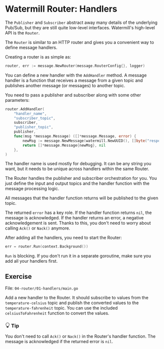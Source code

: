 # Watermill Router: Handlers

The `Publisher` and `Subscriber` abstract away many details of the underlying Pub/Sub, but they are still quite low-level interfaces. 
Watermill's high-level API is the `Router`.

The `Router` is similar to an HTTP router and gives you a convenient way to define message handlers.

Creating a router is as simple as:

```go
router, err := message.NewRouter(message.RouterConfig{}, logger)
```

You can define a new handler with the `AddHandler` method. A message handler is a function that
receives a message from a given topic and publishes another message (or messages) to another topic.

You need to pass a publisher and subscriber along with some other parameters:

```go
router.AddHandler(
	"handler_name", 
	"subscriber_topic", 
	subscriber, 
	"publisher_topic", 
	publisher, 
	func(msg *message.Message) ([]*message.Message, error) {
		newMsg := message.NewMessage(watermill.NewUUID(), []byte("response"))
		return []*message.Message{newMsg}, nil
	},
)
```

The handler name is used mostly for debugging.
It can be any string you want, but it needs to be unique across handlers within the same Router.

The Router handles the publisher and subscriber orchestration for you.
You just define the input and output topics and the handler function with the message processing logic.

All messages that the handler function returns will be published to the given topic.

The returned `error` has a key role.
If the handler function returns `nil`, the message is acknowledged.
If the handler returns an error, a negative acknowledgement is sent.
Thanks to this, you don't need to worry about calling `Ack()` or `Nack()` anymore.

After adding all the handlers, you need to start the Router:

```go
err = router.Run(context.Background())
```

`Run` is blocking. If you don't run it in a separate goroutine, make sure you add all your handlers first.

## Exercise

File: `04-router/01-handlers/main.go`

Add a new handler to the Router.
It should subscribe to values from the `temperature-celsius` topic and publish the converted values to the `temperature-fahrenheit` topic.
You can use the included `celsiusToFahrenheit` function to convert the values.


<div class="alert alert-dismissible bg-light-primary d-flex flex-column flex-sm-row p-7 mb-10">
    <div class="d-flex flex-column">
        <h3 class="mb-5 text-dark">
			<svg xmlns="http://www.w3.org/2000/svg" width="16" height="16" fill="currentColor" class="bi bi-lightbulb text-primary" viewBox="0 0 16 16">
			  <path d="M2 6a6 6 0 1 1 10.174 4.31c-.203.196-.359.4-.453.619l-.762 1.769A.5.5 0 0 1 10.5 13a.5.5 0 0 1 0 1 .5.5 0 0 1 0 1l-.224.447a1 1 0 0 1-.894.553H6.618a1 1 0 0 1-.894-.553L5.5 15a.5.5 0 0 1 0-1 .5.5 0 0 1 0-1 .5.5 0 0 1-.46-.302l-.761-1.77a1.964 1.964 0 0 0-.453-.618A5.984 5.984 0 0 1 2 6zm6-5a5 5 0 0 0-3.479 8.592c.263.254.514.564.676.941L5.83 12h4.342l.632-1.467c.162-.377.413-.687.676-.941A5 5 0 0 0 8 1z"/>
			</svg>
			Tip
		</h3>
        <span>

You don't need to call `Ack()` or `Nack()` in the Router's handler function.
The message is acknowledged if the returned error is `nil`.

</span>
	</div>
	</div>
